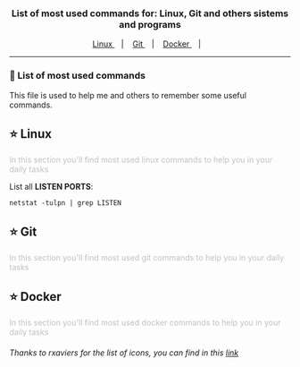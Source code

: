 <h3 align="center">
   List of most used commands for: Linux, Git and others sistems and programs
</h3>

<p align="center">
  <a href="#star-linux">
    Linux
  </a>&nbsp;&nbsp;&nbsp;|&nbsp;&nbsp;&nbsp;
  <a href="#star-git">
    Git
  </a>&nbsp;&nbsp;&nbsp;|&nbsp;&nbsp;&nbsp;
  <a href="#star-docker">
    Docker
  </a>&nbsp;&nbsp;&nbsp;|&nbsp;&nbsp;&nbsp;
</p>

***


### :pushpin: List of most used commands
This file is used to help me and others to remember some useful commands.



## :star: Linux
<p style='color:#c1c1c1'>
  In this section you'll find most used linux commands to help you in your daily tasks
</p>

List all **LISTEN PORTS**:
```
netstat -tulpn | grep LISTEN
```

## :star: Git
<p style='color:#c1c1c1'>
  In this section you'll find most used git commands to help you in your daily tasks
</p>


## :star: Docker
<p style='color:#c1c1c1'>
  In this section you'll find most used docker commands to help you in your daily tasks
</p>


###### Thanks to rxaviers for the list of icons, you can find in this [link][icons-url]

<!-- Markdown link & img dfn's -->
[icons-url]: https://gist.github.com/rxaviers/7360908